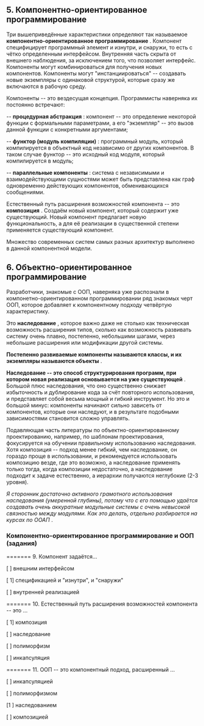 ## 5. Компонентно-ориентированное программирование

Три вышеприведённые характеристики определяют так называемое  **компонентно-ориентированное программирование** . Компонент специфицирует программный элемент и изнутри, и снаружи, то есть с чётко определенным интерфейсом. Внутренняя часть скрыта от внешнего наблюдения, за исключением того, что позволяет интерфейс. Компоненты могут комбинироваться для получения новых компонентов. Компоненты могут "инстанциироваться" -- создавать новые экземпляры с одинаковой структурой, которые сразу же включаются в рабочую среду.

Компоненты -- это вездесущая концепция. Программисты наверняка их постоянно встречают:

--  **процедурная абстракция** : компонент -- это определение некоторой функции с формальными параметрами, а его "экземпляр" -- это вызов данной функции с конкретными аргументами;

--  **функтор (модуль компиляции)** : программный модуль, который компилируется в объектный код независимо от других компонентов. В таком случае функтор -- это исходный код модуля, который компилируется в модуль;

--  **параллельные компоненты** : система с независимыми и взаимодействующими сущностями может быть представлена как граф одновременно действующих компонентов, обменивающихся сообщениями.

Естественный путь расширения возможностей компонента -- это  **композиция** . Создаём новый компонент, который содержит уже существующий. Новый компонент предлагает новую функциональность, а для её реализации в существенной степени применяется существующий компонент.

Множество современных систем самых разных архитектур выполнено в данной компонентной модели.


## 6. Объектно-ориентированное программирование

Разработчики, знакомые с ООП, наверняка уже распознали в компонетно-ориентированном программировании ряд знакомых черт ООП, которое добавляет к компонентному подходу четвёртую характеристику.

Это  **наследование** , которое важно даже не столько как техническая возможность расширения типов, сколько как возможность развивать систему очень плавно, постепенно, небольшими шагами, через небольшие расширения или модификации другой системы.

**Постепенно развиваемые компоненты называются классы, и их экземпляры называются объекты** .

**Наследование -- это способ структурирования программ, при котором новая реализация основывается на уже существующей** . Большой плюс наследования, что оно существенно снижает избыточность и дублирование кода за счёт повторного использования, и представляет собой весьма мощный и гибкий инструмент. Но это и большой минус: компоненты начинают сильно зависеть от компонентов, которые они наследуют, и в результате подобными зависимостями становится сложно управлять.

Подавляющая часть литературы по объектно-ориентированному проектированию, например, по шаблонам проектирования, фокусируется на обучении правильному использованию наследования. Хотя композиция -- подход менее гибкий, чем наследование, он гораздо проще в использовании, и рекомендуется использовать композицию везде, где это возможно, а наследование применять только тогда, когда композиции недостаточно, а наследование подходит к задаче естественно, а иерархии получаются неглубокие (2-3 уровня).

*Я сторонник достаточно активного грамотного использования наследования (умеренной глубины), потому что с его помощью удаётся создавать очень аккуратные модульные системы с очень невысокой связностью между модулями. Как это делать, отдельно разбирается на курсах по ООАП* .


### Компонентно-ориентированное программирование и ООП (задания)

======= 9. Компонент задаётся...

[ ] внешним интерфейсом

[ 1] спецификацией и "изнутри", и "снаружи"

[ ] внутренней реализацией

======= 10. Естественный путь расширения возможностей компонента -- это ...

[ 1] композиция

[ ] наследование

[ ] полиморфизм

[ ] инкапсуляция

======= 11. ООП -- это компонентный подход, расширенный ...

[ ] инкапсуляцией

[ ] полиморфизмом

[1 ] наследованием

[ ] композицией

